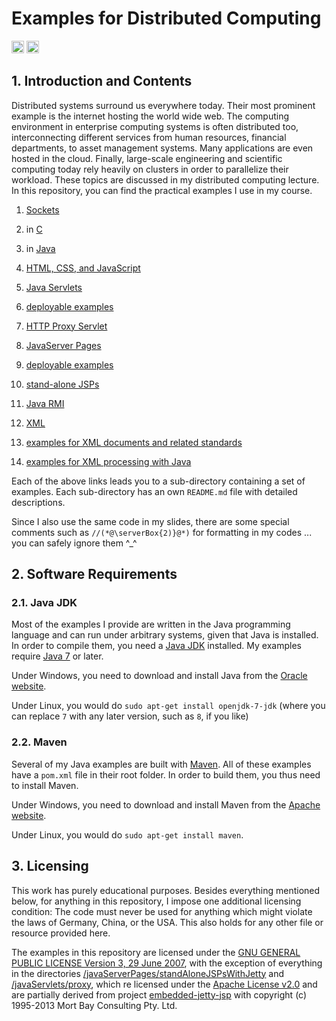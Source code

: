 # Examples for Distributed Computing

[<img alt="Travis CI Build Status" src="https://img.shields.io/travis/thomasWeise/distributedComputingExamples/master.svg" height="20"/>](https://travis-ci.org/thomasWeise/distributedComputingExamples/)
[<img alt="Shippable Build Status" src="https://img.shields.io/shippable/56d905429d043da07b368422.svg" height="20"/>](https://app.shippable.com/projects/56d905429d043da07b368422)

## 1. Introduction and Contents

Distributed systems surround us everywhere today. Their most prominent example is the internet hosting the world wide web. The computing environment in enterprise computing systems is often distributed too, interconnecting different services from human resources, financial departments, to asset management systems. Many applications are even hosted in the cloud. Finally, large-scale engineering and scientific computing today rely heavily on clusters in order to parallelize their workload. These topics are discussed in my distributed computing lecture. In this repository, you can find the practical examples I use in my course.

1. [Sockets](http://github.com/thomasWeise/distributedComputingExamples/tree/master/sockets/)
  1. in [C](http://github.com/thomasWeise/distributedComputingExamples/tree/master/sockets/c)
  2. in [Java](http://github.com/thomasWeise/distributedComputingExamples/tree/master/sockets/java)

2. [HTML, CSS, and JavaScript](http://github.com/thomasWeise/distributedComputingExamples/tree/master/html/)

3. [Java Servlets](http://github.com/thomasWeise/distributedComputingExamples/tree/master/javaServlets/)
  1. [deployable examples](http://github.com/thomasWeise/distributedComputingExamples/tree/master/javaServlets/examples)
  2. [HTTP Proxy Servlet](http://github.com/thomasWeise/distributedComputingExamples/tree/master/javaServlets/proxy)

4. [JavaServer Pages](http://github.com/thomasWeise/distributedComputingExamples/tree/master/javaServerPages/)
  1. [deployable examples](http://github.com/thomasWeise/distributedComputingExamples/tree/master/javaServerPages/examples)
  2. [stand-alone JSPs](http://github.com/thomasWeise/distributedComputingExamples/tree/master/javaServerPages/standAloneJSPsWithJetty)

5. [Java RMI](http://github.com/thomasWeise/distributedComputingExamples/tree/master/javaRMI/)
  
6. [XML](http://github.com/thomasWeise/distributedComputingExamples/tree/master/xml/)
  1. [examples for XML documents and related standards](http://github.com/thomasWeise/distributedComputingExamples/tree/master/xml/xml)
  1. [examples for XML processing with Java](http://github.com/thomasWeise/distributedComputingExamples/tree/master/xml/java)
  

Each of the above links leads you to a sub-directory containing a set of examples. Each sub-directory has an own `README.md` file with detailed descriptions.

Since I also use the same code in my slides, there are some special comments such as `//(*@\serverBox{2)}@*)` for formatting in my codes ... you can safely ignore them ^_^

## 2. Software Requirements

### 2.1. Java JDK

Most of the examples I provide are written in the Java programming language and can run under arbitrary systems, given that Java is installed. In order to compile them, you need a [Java JDK](https://en.wikipedia.org/wiki/Java_Development_Kit) installed. My examples require [Java 7](https://en.wikipedia.org/wiki/Java_version_history#Java_SE_7) or later.

Under Windows, you need to download and install Java from the [Oracle website](http://www.oracle.com/technetwork/java/javase/downloads/index.html).

Under Linux, you would do `sudo apt-get install openjdk-7-jdk` (where you can replace `7` with any later version, such as `8`, if you like)

### 2.2. Maven

Several of my Java examples are built with [Maven](https://en.wikipedia.org/wiki/Apache_Maven). All of these examples have a `pom.xml` file in their root folder. In order to build them, you thus need to install Maven.

Under Windows, you need to download and install Maven from the [Apache website](http://maven.apache.org/download.cgi).

Under Linux, you would do `sudo apt-get install maven`. 

## 3. Licensing

This work has purely educational purposes. Besides everything mentioned below, for anything in this repository, I impose one additional licensing condition: The code must never be used for anything which might violate the laws of Germany, China, or the USA. This also holds for any other file or resource provided here.

The examples in this repository are licensed under the [GNU GENERAL PUBLIC LICENSE Version 3, 29 June 2007](http://github.com/thomasWeise/distributedComputingExamples/tree/master/LICENSE), with the exception of everything in the directories [/javaServerPages/standAloneJSPsWithJetty](http://github.com/thomasWeise/distributedComputingExamples/tree/master/javaServerPages/standAloneJSPsWithJetty) and [/javaServlets/proxy](http://github.com/thomasWeise/distributedComputingExamples/tree/master/javaServlets/proxy), which re licensed under the [Apache License v2.0](http://www.opensource.org/licenses/apache2.0.php) and are partially derived from project [embedded-jetty-jsp](https://github.com/jetty-project/embedded-jetty-jsp) with copyright (c) 1995-2013 Mort Bay Consulting Pty. Ltd.
